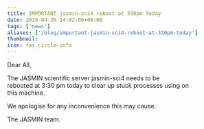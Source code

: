 ```yaml
---
title: IMPORTANT jasmin-sci4 reboot at 330pm Today
date: 2019-04-26 14:02:06+00:00
tags: ['news']
aliases: ['/blog/important-jasmin-sci4-reboot-at-330pm-today']
thumbnail: 
icon: fas circle-info
---
```

Dear All,  
   
The JASMIN scientific server jasmin-sci4 needs to be   
rebooted at 3:30 pm today to clear up stuck processes using on   
this machine.


We apologise for any inconvenience this may cause.


The JASMIN team.

